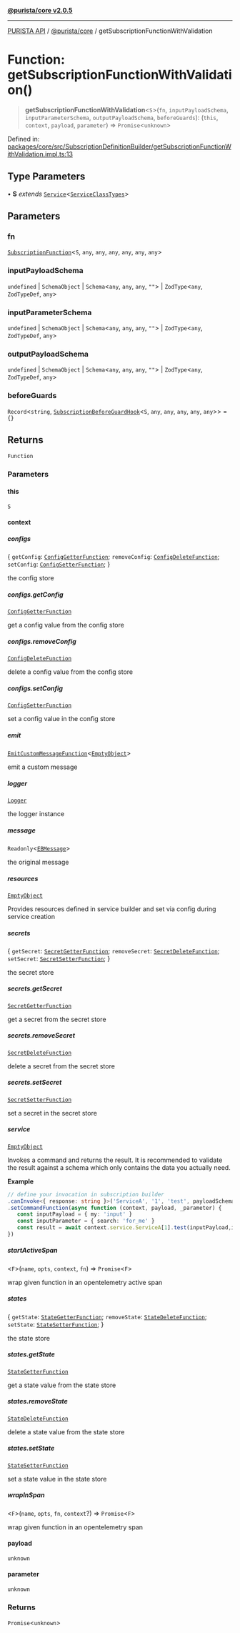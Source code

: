 [**@purista/core v2.0.5**](../README.md)

***

[PURISTA API](../../../packages.md) / [@purista/core](../README.md) / getSubscriptionFunctionWithValidation

# Function: getSubscriptionFunctionWithValidation()

> **getSubscriptionFunctionWithValidation**\<`S`\>(`fn`, `inputPayloadSchema`, `inputParameterSchema`, `outputPayloadSchema`, `beforeGuards`): (`this`, `context`, `payload`, `parameter`) => `Promise`\<`unknown`\>

Defined in: [packages/core/src/SubscriptionDefinitionBuilder/getSubscriptionFunctionWithValidation.impl.ts:13](https://github.com/puristajs/purista/blob/master/packages/core/src/SubscriptionDefinitionBuilder/getSubscriptionFunctionWithValidation.impl.ts#L13)

## Type Parameters

• **S** *extends* [`Service`](../classes/Service.md)\<[`ServiceClassTypes`](../type-aliases/ServiceClassTypes.md)\>

## Parameters

### fn

[`SubscriptionFunction`](../type-aliases/SubscriptionFunction.md)\<`S`, `any`, `any`, `any`, `any`, `any`, `any`\>

### inputPayloadSchema

`undefined` | `SchemaObject` | `Schema`\<`any`, `any`, `any`, `""`\> | `ZodType`\<`any`, `ZodTypeDef`, `any`\>

### inputParameterSchema

`undefined` | `SchemaObject` | `Schema`\<`any`, `any`, `any`, `""`\> | `ZodType`\<`any`, `ZodTypeDef`, `any`\>

### outputPayloadSchema

`undefined` | `SchemaObject` | `Schema`\<`any`, `any`, `any`, `""`\> | `ZodType`\<`any`, `ZodTypeDef`, `any`\>

### beforeGuards

`Record`\<`string`, [`SubscriptionBeforeGuardHook`](../type-aliases/SubscriptionBeforeGuardHook.md)\<`S`, `any`, `any`, `any`, `any`, `any`\>\> = `{}`

## Returns

`Function`

### Parameters

#### this

`S`

#### context

##### configs

\{ `getConfig`: [`ConfigGetterFunction`](../type-aliases/ConfigGetterFunction.md); `removeConfig`: [`ConfigDeleteFunction`](../type-aliases/ConfigDeleteFunction.md); `setConfig`: [`ConfigSetterFunction`](../type-aliases/ConfigSetterFunction.md); \}

the config store

##### configs.getConfig

[`ConfigGetterFunction`](../type-aliases/ConfigGetterFunction.md)

get a config value from the config store

##### configs.removeConfig

[`ConfigDeleteFunction`](../type-aliases/ConfigDeleteFunction.md)

delete a config value from the config store

##### configs.setConfig

[`ConfigSetterFunction`](../type-aliases/ConfigSetterFunction.md)

set a config value in the config store

##### emit

[`EmitCustomMessageFunction`](../type-aliases/EmitCustomMessageFunction.md)\<[`EmptyObject`](../type-aliases/EmptyObject.md)\>

emit a custom message

##### logger

[`Logger`](../classes/Logger.md)

the logger instance

##### message

`Readonly`\<[`EBMessage`](../type-aliases/EBMessage.md)\>

the original message

##### resources

[`EmptyObject`](../type-aliases/EmptyObject.md)

Provides resources defined in service builder and set via config during service creation

##### secrets

\{ `getSecret`: [`SecretGetterFunction`](../type-aliases/SecretGetterFunction.md); `removeSecret`: [`SecretDeleteFunction`](../type-aliases/SecretDeleteFunction.md); `setSecret`: [`SecretSetterFunction`](../type-aliases/SecretSetterFunction.md); \}

the secret store

##### secrets.getSecret

[`SecretGetterFunction`](../type-aliases/SecretGetterFunction.md)

get a secret from the secret store

##### secrets.removeSecret

[`SecretDeleteFunction`](../type-aliases/SecretDeleteFunction.md)

delete a secret from the secret store

##### secrets.setSecret

[`SecretSetterFunction`](../type-aliases/SecretSetterFunction.md)

set a secret in the secret store

##### service

[`EmptyObject`](../type-aliases/EmptyObject.md)

Invokes a command and returns the result.
It is recommended to validate the result against a schema which only contains the data you actually need.

**Example**

```typescript
// define your invocation in subscription builder
.canInvoke<{ response: string }>('ServiceA', '1', 'test', payloadSchema, parameterSchema)
.setCommandFunction(async function (context, payload, _parameter) {
   const inputPayload = { my: 'input' }
   const inputParameter = { search: 'for_me' }
   const result = await context.service.ServiceA[1].test(inputPayload,inputParameter)
})
```

##### startActiveSpan

\<`F`\>(`name`, `opts`, `context`, `fn`) => `Promise`\<`F`\>

wrap given function in an opentelemetry active span

##### states

\{ `getState`: [`StateGetterFunction`](../type-aliases/StateGetterFunction.md); `removeState`: [`StateDeleteFunction`](../type-aliases/StateDeleteFunction.md); `setState`: [`StateSetterFunction`](../type-aliases/StateSetterFunction.md); \}

the state store

##### states.getState

[`StateGetterFunction`](../type-aliases/StateGetterFunction.md)

get a state value from the state store

##### states.removeState

[`StateDeleteFunction`](../type-aliases/StateDeleteFunction.md)

delete a state value from the state store

##### states.setState

[`StateSetterFunction`](../type-aliases/StateSetterFunction.md)

set a state value in the state store

##### wrapInSpan

\<`F`\>(`name`, `opts`, `fn`, `context`?) => `Promise`\<`F`\>

wrap given function in an opentelemetry span

#### payload

`unknown`

#### parameter

`unknown`

### Returns

`Promise`\<`unknown`\>
